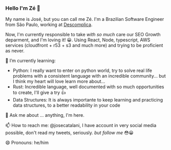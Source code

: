 ### Hello I'm Zé 👋

My name is José, but you can call me Zé. I'm a Brazilian Software Engineer from São Paulo, working at [Descomplica](https://descomplica.com.br).

Now, I'm currently responsible to take _with so much_ care our SEO Growth deparment, and I'm loving it! 😀. Using React, Node, typescript, AWS services (cloudfront + r53 + s3 and much more) and trying to be proficient as never.

🌱 I’m currently learning:
 * Python: I really want to enter on python world, try to solve real life problems with a consistent language with an incredible community... but I think my heart will love learn more about...
* Rust: Incredible language, well documented with so much opportunities to create, I'll give a try 👍
* Data Structures: It is always importante to keep learning and practicing data structures, to a better readability in your code

💬 Ask me about ... anything, I'm here.

📫 How to reach me: @josecatalani, I have account in very social media possible, don't read my tweets, seriously. _but follow me_ 😳😀

😄 Pronouns: he/him
